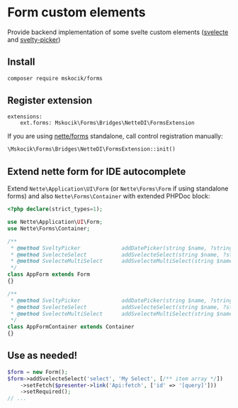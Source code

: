 # Form custom elements

Provide backend implementation of some svelte custom elements ([svelecte](https://github.com/mskocik/svelecte) and [svelty-picker](https://github.com/mskocik/svelty-picker))

## Install

```bash
composer require mskocik/forms
```

## Register extension

```neon
extensions:
    ext.forms: Mskocik\Forms\Bridges\NetteDI\FormsExtension
```

If you are using [nette/forms](https://github.com/nette/forms) standalone, call control registration manually:

```php
\Mskocik\Forms\Bridges\NetteDI\FormsExtension::init()
```

## Extend nette form for IDE autocomplete

Extend `Nette\Application\UI\Form` (or `Nette\Forms\Form` if using standalone forms) and also `Nette\Forms\Container` with extended PHPDoc block:

```php
<?php declare(strict_types=1);

use Nette\Application\UI\Form;
use Nette\Forms\Container;

/**
 * @method SveltyPicker 			addDatePicker(string $name, ?string $label = null, ?string $format = null)
 * @method SvelecteSelect			addSvelecteSelect(string $name, ?string $label = null, ?array $items = null)
 * @method SvelecteMultiSelect  	addSvelecteMultiSelect(string $name, ?string $label = null, ?array $items = null)
 */
class AppForm extends Form
{}

/**
 * @method SveltyPicker 			addDatePicker(string $name, ?string $label = null, ?string $format = null)
 * @method SvelecteSelect			addSvelecteSelect(string $name, ?string $label = null, ?array $items = null)
 * @method SvelecteMultiSelect  	addSvelecteMultiSelect(string $name, ?string $label = null, ?array $items = null)
 */
class AppFormContainer extends Container
{}
```
## Use as needed!

```php
$form = new Form();
$form->addSvelecteSelect('select', 'My Select', [/** item array */])
    ->setFetch($presenter->link('Api:fetch', ['id' => '[query]']))
    ->setRequired();
// ...
```


